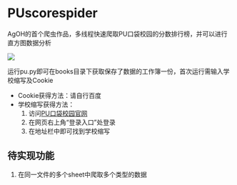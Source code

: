 # PUscorespider

AgOH的首个爬虫作品，多线程快速爬取PU口袋校园的分数排行榜，并可以进行直方图数据分析

![](https://s3.ax1x.com/2020/12/27/r4Ipmd.png)

运行pu.py即可在books目录下获取保存了数据的工作簿一份，首次运行需输入学校缩写及Cookie

* Cookie获得方法：请自行百度
* 学校缩写获得方法：
  1. 访问[PU口袋校园官网](http://www.pocketuni.net/)
  2. 在网页右上角“登录入口”处登录
  3. 在地址栏中即可找到学校缩写

## 待实现功能

1. 在同一文件的多个sheet中爬取多个类型的数据